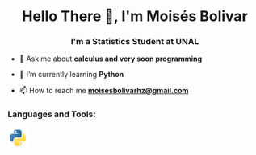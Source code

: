 <h1 align="center">Hello There 👋, I'm Moisés Bolivar</h1>
<h3 align="center">I'm a Statistics Student at UNAL</h3>

- 💬 Ask me about **calculus and very soon programming**

- 🌱 I’m currently learning **Python**

- 📫 How to reach me **moisesbolivarhz@gmail.com**


<h3 align="left">Languages and Tools:</h3>
<p align="left"> <a href="https://www.python.org" target="_blank" rel="noreferrer"> <img src="https://raw.githubusercontent.com/devicons/devicon/master/icons/python/python-original.svg" alt="python" width="40" height="40"/> </a> </p>

